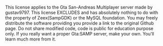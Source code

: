 This license applies to the Gta San-Andreas Multiplayer server made by gustav9797.
This license EXCLUDES and has absolutely nothing to do with the property of Zeex(SampGDK) or the MySQL foundation.
You may freely distribute the software providing you provide a link to the original Github page.
Do not share modified code, code is public for education purpose only.
If you really want a proper Gta:SAMP server, make your own. You'll learn much more from it.